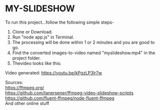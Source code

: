 # MY-SLIDESHOW
To run this project...follow the following simple steps-
1. Clone or Download.
2. Run "node app.js" in Terminal.
3. The processing will be done within 1 or 2 minutes and you are good to go.
4. Find the converted images-to-video named "myslideshow.mp4" in the project folder.
5. Thevideo looks like this:

Video generated: https://youtu.be/kPgzLP3lr7w

Sources: <br>
https://ffmpeg.org/ <br>
https://github.com/tanersener/ffmpeg-video-slideshow-scripts <br>
https://github.com/fluent-ffmpeg/node-fluent-ffmpeg <br>
And other online stuff
